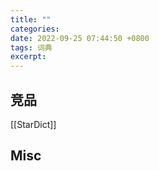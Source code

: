```yaml
---
title: ""
categories: 
date: 2022-09-25 07:44:50 +0800
tags: 词典
excerpt: 
---
```






## 竞品

[[StarDict]]


## Misc


